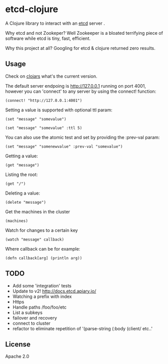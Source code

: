 # etcd-clojure

A Clojure library to interact with an [etcd](https://github.com/coreos/etcd) server .

Why etcd and not Zookeper? Well Zookeeper is a bloated terrifying piece of software while etcd is tiny, fast, efficient.

Why this project at all? Googling for etcd & clojure returned zero results.

## Usage

Check on [clojars](https://clojars.org/etcd-clojure) what's the current version.

The default server endpoing is http://127.0.0.1 running on port 4001, however you can 'connect' to any server by using the connect! function:

	(connect! "http://127.0.0.1:4001")

Setting a value is supported with optional ttl param:

	(set "message" "somevalue")

	(set "message" "somevalue" :ttl 5)

You can also use the atomic test and set by providing the :prev-val param:

	(set "message" "somenewvalue" :prev-val "somevalue")

Getting a value:

	(get "message")

Listing the root:

	(get "/")

Deleting a value:

	(delete "message")

Get the machines in the cluster

	(machines)

Watch for changes to a certain key

	(watch "message" callback)

Where callback can be for example:

	(defn callback[arg] (println arg))

## TODO

- Add some 'integration' tests
- Update to v2! http://docs.etcd.apiary.io/
- Watching a prefix with index
- Https
- Handle paths /foo/foo/etc
- List a subkeys
- failover and recovery
- connect to cluster
- refactor to eliminate repetition of '(parse-string (:body (client/ etc..'

## License

Apache 2.0
